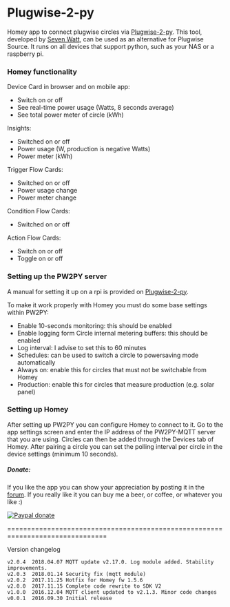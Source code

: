 # Plugwise-2-py #

Homey app to connect plugwise circles via [Plugwise-2-py]. This tool, developed
by [Seven Watt], can be used as an alternative for Plugwise Source. It runs on
all devices that support python, such as your NAS or a raspberry pi.

### Homey functionality ###
Device Card in browser and on mobile app:
* Switch on or off
* See real-time power usage (Watts, 8 seconds average)
* See total power meter of circle (kWh)

Insights:
* Switched on or off
* Power usage (W, production is negative Watts)
* Power meter (kWh)

Trigger Flow Cards:
* Switched on or off
* Power usage change
* Power meter change

Condition Flow Cards:
* Switched on or off

Action Flow Cards:
* Switch on or off
* Toggle on or off


### Setting up the PW2PY server ###
A manual for setting it up on a rpi is provided on [Plugwise-2-py].

To make it work properly with Homey you must do some base settings within PW2PY:
* Enable 10-seconds monitoring: this should be enabled
* Enable logging form Circle internal metering buffers: this should be enabled
* Log interval: I advise to set this to 60 minutes
* Schedules: can be used to switch a circle to powersaving mode automatically
* Always on: enable this for circles that must not be switchable from Homey
* Production: enable this for circles that measure production (e.g. solar panel)

### Setting up Homey ###
After setting up PW2PY you can configure Homey to connect to it. Go to the app
settings screen and enter the IP address of the PW2PY-MQTT server that you are
using.
Circles can then be added through the Devices tab of Homey. After pairing a
circle you can set the polling interval per circle in the device settings
(minimum 10 seconds).

##### Donate: #####
If you like the app you can show your appreciation by posting it in the [forum].
If you really like it you can buy me a beer, or coffee, or whatever you like :)

[![Paypal donate][pp-donate-image]][pp-donate-link]

===============================================================================

Version changelog
```
v2.0.4	2018.04.07 MQTT update v2.17.0. Log module added. Stability improvements.
v2.0.3	2018.01.14 Security fix (mqtt module)
v2.0.2  2017.11.25 Hotfix for Homey fw 1.5.6
v2.0.0  2017.11.15 Complete code rewrite to SDK V2
v1.0.0  2016.12.04 MQTT client updated to v2.1.3. Minor code changes
v0.0.1  2016.09.30 Initial release
```

[plugwise-2-py]: https://github.com/SevenW/Plugwise-2-py
[Seven Watt]: https://github.com/SevenW
[forum]: https://forum.athom.com/discussion/1998
[pp-donate-link]: https://www.paypal.com/cgi-bin/webscr?cmd=_s-xclick&hosted_button_id=VLB7J3MQLVT2G
[pp-donate-image]: https://www.paypalobjects.com/en_US/i/btn/btn_donate_SM.gif
